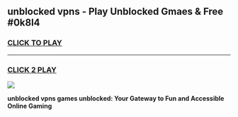 
## unblocked vpns - Play Unblocked Gmaes & Free #0k8l4
<h3>
<a href="https://news.freeplayer.one?title=unblocked_vpns&ref=24F">CLICK TO PLAY</a></h3>
<hr>

<h3>
<a href="https://news.freeplayer.one?title=unblocked_vpns&ref=24F">CLICK 2 PLAY</a>
  
</h3>

<a href="https://news.freeplayer.one?title=unblocked_vpns&ref=24F/"><img src="https://clearcache.store/games.png"></a>


**unblocked vpns games unblocked: Your Gateway to Fun and Accessible Online Gaming**

